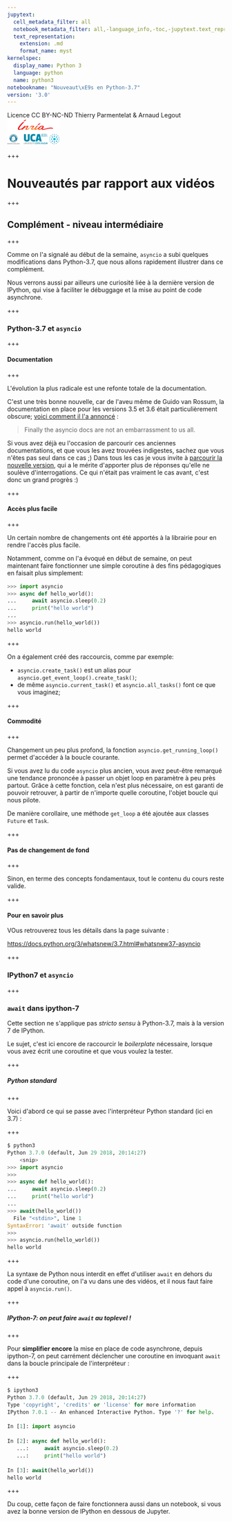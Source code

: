 ```yaml
---
jupytext:
  cell_metadata_filter: all
  notebook_metadata_filter: all,-language_info,-toc,-jupytext.text_representation.jupytext_version,-jupytext.text_representation.format_version
  text_representation:
    extension: .md
    format_name: myst
kernelspec:
  display_name: Python 3
  language: python
  name: python3
notebookname: "Nouveaut\xE9s en Python-3.7"
version: '3.0'
---
```


<div class="licence">
<span>Licence CC BY-NC-ND</span>
<span>Thierry Parmentelat &amp; Arnaud Legout</span>
<span><img src="media/both-logos-small-alpha.png" /></span>
</div>

+++

# Nouveautés par rapport aux vidéos

+++

## Complément - niveau intermédiaire

+++

Comme on l'a signalé au début de la semaine, `asyncio` a subi quelques modifications dans Python-3.7, que nous allons rapidement illustrer dans ce complément.

Nous verrons aussi par ailleurs une curiosité liée à la dernière version de IPython, qui vise à faciliter le débuggage et la mise au point de code asynchrone.

+++

### Python-3.7 et `asyncio`

+++

#### Documentation

+++

L'évolution la plus radicale est une refonte totale de la documentation. 

C'est une très bonne nouvelle, car de l'aveu même de Guido van Rossum, la documentation en place pour les versions 3.5 et 3.6 était particulièrement obscure; [voici comment il l'a annoncé](https://twitter.com/gvanrossum/status/1041889574052429826?lang=en) :

> Finally the asyncio docs are not an embarrassment to us all.

Si vous avez déjà eu l'occasion de parcourir ces anciennes documentations, et que vous les avez trouvées indigestes, sachez que vous n'êtes pas seul dans ce cas ;) Dans tous les cas je vous invite à [parcourir la nouvelle version](https://docs.python.org/3/library/asyncio.html), qui a le mérite d'apporter plus de réponses qu'elle ne soulève d'interrogations. Ce qui n'était pas vraiment le cas avant, c'est donc un grand progrès :)

+++

#### Accès plus facile

+++

Un certain nombre de changements ont été apportés à la librairie pour en rendre l'accès plus facile. 

Notamment, comme on l'a évoqué en début de semaine, on peut maintenant faire fonctionner une simple coroutine à des fins pédagogiques en faisait plus simplement:

```python
>>> import asyncio
>>> async def hello_world():
...     await asyncio.sleep(0.2)
...     print("hello world")
...
>>> asyncio.run(hello_world())
hello world
```

+++

On a également créé des raccourcis, comme par exemple:

* `asyncio.create_task()` est un alias pour `asyncio.get_event_loop().create_task()`;
* de même `asyncio.current_task()` et `asyncio.all_tasks()` font ce que vous imaginez;

+++

#### Commodité

+++

Changement un peu plus profond, la fonction `asyncio.get_running_loop()` permet d'accéder à la boucle courante.

Si vous avez lu du code `asyncio` plus ancien, vous avez peut-être remarqué une tendance prononcée à passer un objet loop en paramètre à peu près partout. Grâce à cette fonction, cela n'est plus nécessaire, on est garanti de pouvoir retrouver, à partir de n'importe quelle coroutine, l'objet boucle qui nous pilote.

De manière corollaire, une méthode `get_loop` a été ajoutée aux classes `Future` et `Task`.

+++

#### Pas de changement de fond

+++

Sinon, en terme des concepts fondamentaux, tout le contenu du cours reste valide.

+++

#### Pour en savoir plus

VOus retrouverez tous les détails dans la page suivante :

<https://docs.python.org/3/whatsnew/3.7.html#whatsnew37-asyncio>

+++

### IPython7 et `asyncio`

+++

### `await` dans ipython-7

Cette section ne s'applique pas *stricto sensu* à Python-3.7, mais à la version 7 de IPython.

Le sujet, c'est ici encore de raccourcir le *boilerplate* nécessaire, lorsque vous avez écrit une coroutine et que vous voulez la tester.

+++

##### Python standard

+++

Voici d'abord ce qui se passe avec l'interpréteur Python standard (ici en 3.7) :

+++

```python
$ python3
Python 3.7.0 (default, Jun 29 2018, 20:14:27)
    <snip>
>>> import asyncio
>>>
>>> async def hello_world():
...     await asyncio.sleep(0.2)
...     print("hello world")
...
>>> await(hello_world())
  File "<stdin>", line 1
SyntaxError: 'await' outside function
>>>
>>> asyncio.run(hello_world())
hello world
```

+++

La syntaxe de Python nous interdit en effet d'utiliser `await` en dehors du code d'une coroutine, on l'a vu dans une des vidéos, et il nous faut faire appel à `asyncio.run()`.

+++

##### IPython-7: on peut faire `await` au toplevel !

+++

Pour **simplifier encore** la mise en place de code asynchrone, depuis ipython-7, on peut carrément déclencher une coroutine en invoquant `await` dans la boucle principale de l'interpréteur :

+++

```python
$ ipython3
Python 3.7.0 (default, Jun 29 2018, 20:14:27)
Type 'copyright', 'credits' or 'license' for more information
IPython 7.0.1 -- An enhanced Interactive Python. Type '?' for help.

In [1]: import asyncio

In [2]: async def hello_world():
   ...:     await asyncio.sleep(0.2)
   ...:     print("hello world")

In [3]: await(hello_world())
hello world
```

+++

Du coup, cette façon de faire fonctionnera aussi dans un notebook, si vous avez la bonne version de IPython en dessous de Jupyter.
